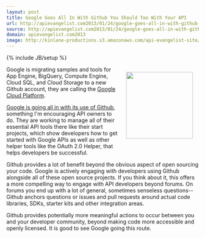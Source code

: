 ```yaml
---
layout: post
title: Google Goes All In With Github You Should Too With Your API
url: http://apievangelist.com2013/01/24/google-goes-all-in-with-github-and-you-should-too-with-your-api/
source: http://apievangelist.com2013/01/24/google-goes-all-in-with-github-and-you-should-too-with-your-api/
domain: apievangelist.com2013
image: http://kinlane-productions.s3.amazonaws.com/api-evangelist-site/blog/google-cloud-platform.png
---
```

{% include JB/setup %}
<p><img style="padding: 15px;" src="https://s3.amazonaws.com/kinlane-productions/google/google-cloud-platform.png" alt="" width="175" align="right" /></p>
<p>Google is migrating samples and tools for App Engine, BigQuery, Compute Engine, Cloud SQL, and Cloud Storage to a new Github account, they are calling the <a title="Google Cloud Platform" href="http://google-opensource.blogspot.com/2013/01/find-sample-code-and-more-for-google.html">Google Cloud Platform</a>.</p>
<p><a href="https://github.com/googlecloudplatform">Google is going all in with its use of Github</a>, something I'm encouraging API owners to do.  They are working to manage all of their essential API tools there like their start projects, which show developers how to get started with Google APIs as well as other helper tools like the OAuth 2.0 Helper, that helps developers be successful.</p>
<p>Github provides a lot of benefit beyond the obvious aspect of open sourcing your code.  Google is actively engaging with developers using Github alongside all of these open source projects.  If you think about it, this offers a more compelling way to engage with API developers beyond forums.  On forums you end up with a lot of general, sometimes senseless questions--Github anchors questions or issues and pull requests around actual code libraries, SDKs, starter kits and other integration areas.</p>
<p>Github provides potentially more meaningful actions to occur between you and your developer community, beyond making code more accessible and openly licensed.  It is good to see Google going this route.</p>
